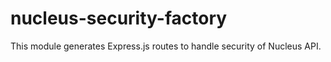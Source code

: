 # nucleus-security-factory
This module generates Express.js routes to handle security of Nucleus API.
